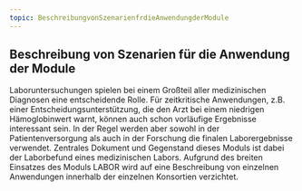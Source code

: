 ```yaml
---
topic: BeschreibungvonSzenarienfrdieAnwendungderModule
---
```

## Beschreibung von Szenarien für die Anwendung der Module

Laboruntersuchungen spielen bei einem Großteil aller medizinischen Diagnosen eine entscheidende Rolle. Für zeitkritische Anwendungen, z.B. einer Entscheidungsunterstützung, die den Arzt bei einem niedrigen Hämoglobinwert warnt, können auch schon vorläufige Ergebnisse interessant sein. In der Regel werden aber sowohl in der Patientenversorgung als auch in der Forschung die finalen Laborergebnisse verwendet. Zentrales Dokument und Gegenstand dieses Moduls ist dabei der Laborbefund eines medizinischen Labors. Aufgrund des breiten Einsatzes des Moduls LABOR wird auf eine Beschreibung von einzelnen Anwendungen innerhalb der einzelnen Konsortien verzichtet.